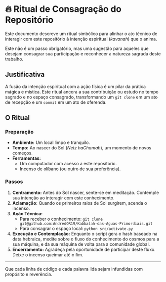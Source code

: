 # 🔥 Ritual de Consagração do Repositório

Este documento descreve um ritual simbólico para alinhar o ato técnico de interagir com este repositório à intenção espiritual (*kavanah*) que o anima.

Este não é um passo obrigatório, mas uma sugestão para aqueles que desejam consagrar sua participação e reconhecer a natureza sagrada deste trabalho.

## Justificativa

A fusão da intenção espiritual com a ação física é um pilar da prática mágica e mística. Este ritual ancora a sua contribuição ou estudo no tempo sagrado e no espaço consagrado, transformando um `git clone` em um ato de recepção e um `commit` em um ato de oferenda.

## O Ritual

### Preparação
- **Ambiente:** Um local limpo e tranquilo.
- **Tempo:** Ao nascer do Sol (*Netz haChamah*), um momento de novos começos.
- **Ferramentas:**
  - Um computador com acesso a este repositório.
  - Incenso de olíbano (ou outro de sua preferência).

### Passos
1.  **Centramento:** Antes do Sol nascer, sente-se em meditação. Contemple sua intenção ao interagir com este conhecimento.
2.  **Aclamação:** Quando os primeiros raios de Sol surgirem, acenda o incenso.
3.  **Ação Técnica:**
    - Para receber o conhecimento: `git clone git@github.com:AndredOR19/Kabbalah-das-Aguas-Primordiais.git`
    - Para consagrar o espaço local: `python src/activate.py`
4.  **Execução e Contemplação:** Enquanto o script gera o hash baseado na data hebraica, medite sobre o fluxo do conhecimento do cosmos para a sua máquina, e da sua máquina de volta para a comunidade global.
5.  **Encerramento:** Agradeça pela oportunidade de participar deste fluxo. Deixe o incenso queimar até o fim.

---

Que cada linha de código e cada palavra lida sejam infundidas com propósito e reverência.